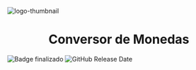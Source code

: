 ![logo-thumbnail](https://github.com/Franja20022/Conversor-de-Monedas/assets/108689950/ee246cee-631f-41bf-b8c7-21a20b56bad3)

<h1 align="center"> Conversor de Monedas </h1>

![Badge finalizado](https://img.shields.io/badge/STATUS-FINALIZADO-green)
<img alt="GitHub Release Date" src="https://img.shields.io/github/release-date/Franja20022/decodificador">
